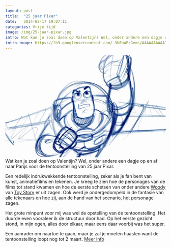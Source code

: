 ```yaml
---
layout: post
title:  "25 jaar Pixar"
date:   2014-02-17 19:07:11
categories: Vrije tijd
image: /img/25-jaar-pixar.jpg
intro: Wat kan je zoal doen op Valentijn? Wel, onder andere een dagje op en af naar Parijs voor de tentoonstelling van 25 jaar Pixar. Een redelijk indrukwekkende tentoonstelling, zeker als je fan bent van kunst, animatiefilms en tekenen. Je kreeg te zien hoe de personages van de films tot stand kwamen en hoe de eerste schetsen van onder andere Woody van Toy Story er uit zagen. Ook werd je ondergedompeld in de fantasie van alle tekenaars en hoe zij, aan de hand van het scenario, het personage zagen.
intro-image: https://lh3.googleusercontent.com/-3U6hWPzGvms/AAAAAAAAAAI/AAAAAAAAAA4/MmQimxNUuAk/photo.jpg
---
```

<img src="/img/25-jaar-pixar.jpg" alt="25 jaar pixar">
Wat kan je zoal doen op Valentijn? Wel, onder andere een dagje op en af naar Parijs voor de tentoonstelling van 25 jaar Pixar.

Een redelijk indrukwekkende tentoonstelling, zeker als je fan bent van kunst, animatiefilms en tekenen. Je kreeg te zien hoe de personages van de films tot stand kwamen en hoe de eerste schetsen van onder andere <a href="http://www.imdb.com/character/ch0002466/?ref_=tt_cl_t1" target="_blank" class="text-link">Woody</a> van <a href="http://www.imdb.com/title/tt0114709/" target="_blank" class="text-link">Toy Story</a> er uit zagen. Ook werd je ondergedompeld in de fantasie van alle tekenaars en hoe zij, aan de hand van het scenario, het personage zagen.

Het grote minpunt voor mij was wel de opstelling van de tentoonstelling. Het duurde even vooraleer ik de structuur door had. Op het eerste gezicht stond, in mijn ogen, alles door elkaar, maar eens daar voorbij was het super.

Een aanrader om naartoe te gaan, maar je zal je moeten haasten want de tentoonstelling loopt nog tot 2 maart.
<a href="http://artludique.com/exposition2.html" target="_blank" class="text-link">Meer info</a>
